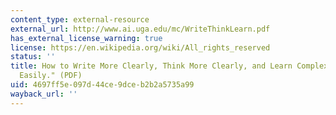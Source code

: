 ```yaml
---
content_type: external-resource
external_url: http://www.ai.uga.edu/mc/WriteThinkLearn.pdf
has_external_license_warning: true
license: https://en.wikipedia.org/wiki/All_rights_reserved
status: ''
title: How to Write More Clearly, Think More Clearly, and Learn Complex Material More
  Easily." (PDF)
uid: 4697ff5e-097d-44ce-9dce-b2b2a5735a99
wayback_url: ''
---
```


